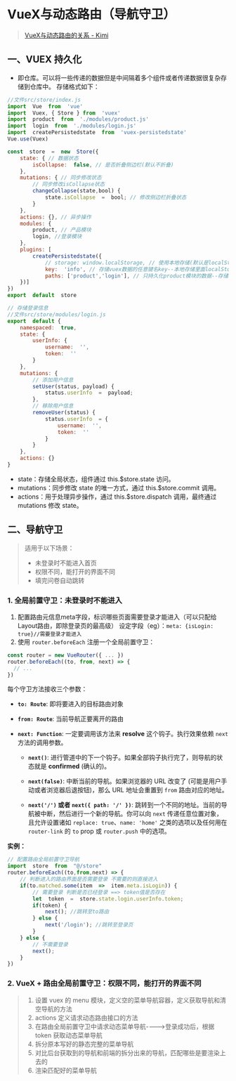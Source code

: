 # VueX与动态路由（导航守卫）
>[VueX与动态路由的关系 - Kimi](https://www.kimi.com/chat/d242skmmu6samfmc2l70)
## 一、VUEX 持久化
- 即仓库。可以将一些传递的数据但是中间隔着多个组件或者传递数据很复杂存储到仓库中。
存储格式如下：
```js
//文件src/store/index.js
import  Vue  from  'vue'
import  Vuex, { Store } from  'vuex'
import  product  from  './modules/product.js'
import  login  from  './modules/login.js'
import  createPersistedstate  from  'vuex-persistedstate'
Vue.use(Vuex)

const  store  =  new  Store({
	state: { // 数据状态
		isCollapse:  false, // 是否折叠侧边栏(默认不折叠)
	},
	mutations: { // 同步修改状态
		// 同步修改isCollapse状态
		changeCollapse(state,bool) {
			state.isCollapse  =  bool; // 修改侧边栏折叠状态
		}
	},
	actions: {}, // 异步操作
	modules: {
		product, // 产品模块
		login, //登录模块
	},
	plugins: [
		createPersistedstate({
			// storage: window.localStorage, // 使用本地存储(默认是localStorage)
			key:  'info', // 存储vuex数据的任意键名key--本地存储里面localStorage.info
			paths: ['product','login'], // 只持久化product模块的数据--存储的模块名称一级全局state数据 不写默认存储所有内容
	})]
})
export  default  store
```
```js
// 存储登录信息
//文件src/store/modules/login.js
export  default {
	namespaced:  true,
	state: {
		userInfo: {
			username:  '',
			token:  ''
		}
	},
	mutations: {
		// 添加用户信息
		setUser(status, payload) {
			status.userInfo  =  payload;
		},
		// 移除用户信息
		removeUser(status) {
			status.userInfo  = {
				username:  '',
				token:  ''
			}
		}
	},
	actions: {}
}
```
- state：存储全局状态，组件通过 this.$store.state 访问。
- mutations：同步修改 state 的唯一方式，通过 this.$store.commit 调用。
- actions：用于处理异步操作，通过 this.$store.dispatch 调用，最终通过 mutations 修改 state。

## 二、导航守卫
>适用于以下场景：
>- 未登录时不能进入首页
>- 权限不同，能打开的界面不同
>- 填完问卷自动跳转

### 1. 全局前置守卫：未登录时不能进入
1. 配置路由元信息meta字段，标识哪些页面需要登录才能进入（可以只配给Layout路由，即除登录页的最高级）
设定字段（eg）：`meta: {isLogin: true}//需要登录才能进入`
2. 使用 `router.beforeEach` 注册一个全局前置守卫：	
```js
const router = new VueRouter({ ... })
router.beforeEach((to, from, next) => {
  // ...
})
```
每个守卫方法接收三个参数：

-   **`to: Route`**: 即将要进入的目标路由对象
    
-   **`from: Route`**: 当前导航正要离开的路由
    
-   **`next: Function`**: 一定要调用该方法来  **resolve**  这个钩子。执行效果依赖  `next`  方法的调用参数。
	 -   **`next()`**: 进行管道中的下一个钩子。如果全部钩子执行完了，则导航的状态就是  **confirmed**  (确认的)。
    
	 -  **`next(false)`**: 中断当前的导航。如果浏览器的 URL 改变了 (可能是用户手动或者浏览器后退按钮)，那么 URL 地址会重置到  `from`  路由对应的地址。
    
	-  **`next('/')`  或者  `next({ path: '/' })`**: 跳转到一个不同的地址。当前的导航被中断，然后进行一个新的导航。你可以向  `next`  传递任意位置对象，且允许设置诸如  `replace: true`、`name: 'home'`  之类的选项以及任何用在 `router-link`  的  `to`  prop 或 `router.push` 中的选项。


**实例：**
```js
// 配置路由全局前置守卫导航
import  store  from  "@/store"
router.beforeEach((to,from,next) => {
	// 判断进入的路由界面是否需要登录 不需要的则直接进入
	if(to.matched.some(item  =>  item.meta.isLogin)) {
		// 需要登录 判断是否已经登录 ==> token值是否存在
		let  token  =  store.state.login.userInfo.token;
		if(token) {
			next(); //跳转至to路由
		} else {
			next('/login'); //跳转至登录页
		}
	} else {
		// 不需要登录
		next();
	}
})
```
### 2. VueX + 路由全局前置守卫：权限不同，能打开的界面不同
> 1. 设置 vuex 的 menu 模块，定义空的菜单导航容器，定义获取导航和清空导航的方法
> 2. actions 定义请求动态路由接口的方法
> 3. 在路由全局前置守卫中请求动态菜单导航---->登录成功后，根据 token 获取动态菜单导航
> 4. 拆分原本写好的静态完整的菜单导航
> 5. 对比后台获取到的导航和前端的拆分出来的导航，匹配哪些是要渲染上去的
> 6. 渲染匹配好的菜单导航
> 

<!--stackedit_data:
eyJoaXN0b3J5IjpbMTYzOTcwMTMyNV19
-->